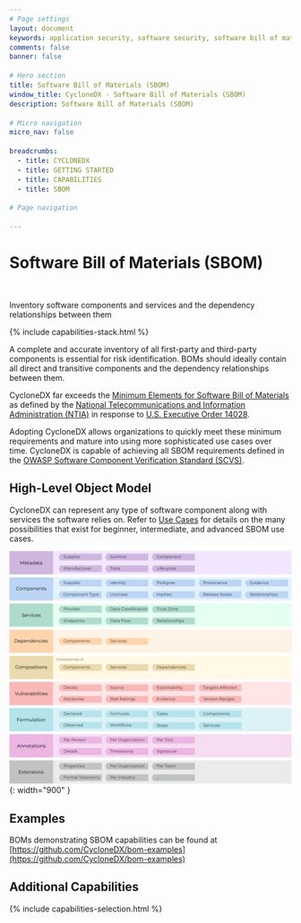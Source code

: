 ```yaml
---
# Page settings
layout: document
keywords: application security, software security, software bill of material, SBOM, BOM, open source, supply chain, specification, spdx, license, package url, purl, cpe
comments: false
banner: false

# Hero section
title: Software Bill of Materials (SBOM)
window_title: CycloneDX - Software Bill of Materials (SBOM)
description: Software Bill of Materials (SBOM)

# Micro navigation
micro_nav: false

breadcrumbs:
  - title: CYCLONEDX
  - title: GETTING STARTED
  - title: CAPABILITIES
  - title: SBOM

# Page navigation
    
---
```


# Software Bill of Materials (SBOM)

&nbsp;<!-- without this hack, the dropdown menu has issues due to h1 and h2 happening right after each other -->

<div id="capabilities-section">
<p class="large-quote">Inventory software components and services and the dependency relationships between them</p>
{% include capabilities-stack.html %}
</div>

A complete and accurate inventory of all first-party and third-party components is essential for risk identification. 
BOMs should ideally contain all direct and transitive components and the dependency relationships between them.

CycloneDX far exceeds the [Minimum Elements for Software Bill of Materials](https://www.ntia.gov/files/ntia/publications/sbom_minimum_elements_report.pdf) 
as defined by the [National Telecommunications and Information Administration (NTIA)](https://www.ntia.gov/) in response 
to [U.S. Executive Order 14028](https://www.whitehouse.gov/briefing-room/presidential-actions/2021/05/12/executive-order-on-improving-the-nations-cybersecurity/).

Adopting CycloneDX allows organizations to quickly meet these minimum requirements and mature into using more 
sophisticated use cases over time. CycloneDX is capable of achieving all SBOM requirements defined in the 
[OWASP Software Component Verification Standard (SCVS)](http://owasp.org/scvs).

## High-Level Object Model

CycloneDX can represent any type of software component along with services the software relies on. Refer to [Use Cases](../../use-cases) 
for details on the many possibilities that exist for beginner, intermediate, and advanced
SBOM use cases.

![CycloneDX Object Model Swimlane](../../theme/assets/images/CycloneDX-Object-Model-Swimlane.svg){: width="900" }

## Examples

BOMs demonstrating SBOM capabilities can be found at
[https://github.com/CycloneDX/bom-examples](https://github.com/CycloneDX/bom-examples)

## Additional Capabilities
{% include capabilities-selection.html %}